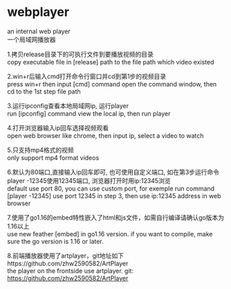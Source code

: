# webplayer  
an internal web player  
一个局域网播放器  

1.拷贝release目录下的可执行文件到要播放视频的目录  
copy executable file in [release] path to the file path which video existed  
  
2.win+r后输入cmd打开命令行窗口并cd到第1步的视频目录  
press win+r then input [cmd] command open the command window, then cd to the 1st step file path  
  
3.运行ipconfig查看本地局域网ip, 运行player  
run [ipconfig] command view the local ip, then run player  
  
4.打开浏览器输入ip回车选择视频观看  
open web browser like chrome, then input ip, select a video to watch  
  
5.只支持mp4格式的视频  
only support mp4 format videos  
  
6.默认为80端口,直接输入ip回车即可, 也可使用自定义端口, 如在第3步运行命令player -12345使用12345端口, 浏览器打开时用ip:12345浏览  
default use port 80, you can use custom port, for exemple run command [player -12345] use port 12345 in step 3, then use ip:12345 address in web browser  
  
7.使用了go1.16的embed特性嵌入了html和js文件，如需自行编译请确认go版本为1.16以上  
use new feather [embed] in go1.16 version. if you want to compile, make sure the go version is 1.16 or later.  
  
8.前端播放器使用了artplayer，git地址如下https://github.com/zhw2590582/ArtPlayer  
the player on the frontside use artplayer. git: https://github.com/zhw2590582/ArtPlayer  

